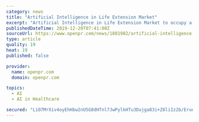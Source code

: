 ```yaml
---
category: news
title: "Artificial Intelligence in Life Extension Market"
excerpt: "Artificial Intelligence in Life Extension Market to occupy a huge ... the detection of aging biomarkers and personalized anti-aging therapy. These advances can help existing people achieve the speed at which they can last a long time and survive until ..."
publishedDateTime: 2019-12-20T07:41:00Z
sourceUrl: https://www.openpr.com/news/1881982/artificial-intelligence-in-life-extension-market-to-witness
type: article
quality: 19
heat: 19
published: false

provider:
  name: openpr.com
  domain: openpr.com

topics:
  - AI
  - AI in Healthcare

secured: "LiO7MrXiv4oyEhHbw2nU5G8dHTnl7JwPylkHTu3Dujga83i+Z6liIz2b/Eruop1MYonJ1pAphgRSaDi0bNYwqm64YhJ50a5WTK8Fttju6lCsI2LB+ioARGL8aAqQogBvB3BxMw18qwotguhZTKA5ijszoLfY+K0BGYyK52oZmKvMIxiERx51AmNN1pOtz4gPDSZv3Lyh3ddsrxJqQzyw2RcxJvLTcJaU7UHo+nW4xCtDYLIz8r5lnfQyIIQVaOsYwS80FkccdP+iPwid8ZR96Q==;lKbDuSzPUsgdxSYO92iDuA=="
---
```


